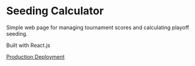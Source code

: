 # Seeding Calculator

Simple web page for managing tournament scores and calculating playoff seeding.

Built with React.js

[Production Deployment](https://prod--meek-dodol-e9e6b1.netlify.app/)
